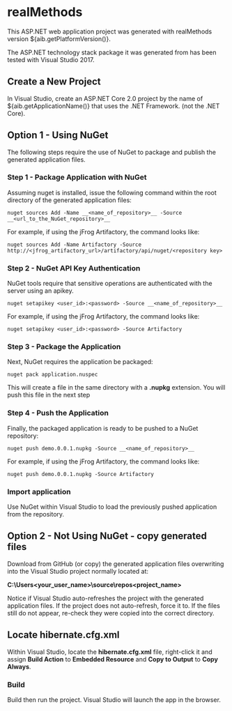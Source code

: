 # realMethods

This ASP.NET web application project was generated with realMethods version ${aib.getPlatformVersion()}.

The ASP.NET technology stack package it was generated from has been tested with Visual Studio 2017.

## Create a New Project

In Visual Studio, create an ASP.NET Core 2.0 project by the name of ${aib.getApplicationName()} that uses the .NET Framework. (not the .NET Core).  


## Option 1 - Using NuGet

The following steps require the use of NuGet to package and publish the generated application files.


### Step 1 - Package Application with NuGet

Assuming nuget is installed, issue the following command within the root directory of the generated application files:

`nuget sources Add -Name __<name_of_repository>__ -Source __<url_to_the_NuGet_repository>__`

For example, if using the jFrog Artifactory, the command looks like:

`nuget sources Add -Name Artifactory -Source http://<jfrog_artifactory_url>/artifactory/api/nuget/<repository key>`


### Step 2 - NuGet API Key Authentication

NuGet tools require that sensitive operations are authenticated with the server using an apikey. 

`nuget setapikey <user_id>:<password> -Source __<name_of_repository>__`

For example, if using the jFrog Artifactory, the command looks like:

`nuget setapikey <user_id>:<password> -Source Artifactory`


### Step 3 - Package the Application

Next, NuGet requires the application be packaged:

`nuget pack application.nuspec`

This will create a file in the same directory with a __.nupkg__ extension.  You will push this file in the next step


### Step 4 - Push the Application

Finally, the packaged application is ready to be pushed to a NuGet repository:

`nuget push demo.0.0.1.nupkg -Source __<name_of_repository>__`

For example, if using the jFrog Artifactory, the command looks like:

`nuget push demo.0.0.1.nupkg -Source Artifactory`


### Import application

Use NuGet within Visual Studio to load the previously pushed application from the repository.


## Option 2 - Not Using NuGet - copy generated files

Download from GitHub (or copy) the generated application files overwriting into the Visual Studio project normally located at:

__C:\Users\<your_user_name>\source\repos\<project_name>__

Notice if Visual Studio auto-refreshes the project with the generated application files. If the project does not auto-refresh, force it to.  If the files still do not
appear, re-check they were copied into the correct directory.

## Locate hibernate.cfg.xml

Within Visual Studio, locate the __hibernate.cfg.xml__ file, right-click it and assign __Build Action__ to __Embedded Resource__ and 
__Copy to Output__ to __Copy Always__.

  
### Build

Build then run the project.  Visual Studio will launch the app in the browser.

